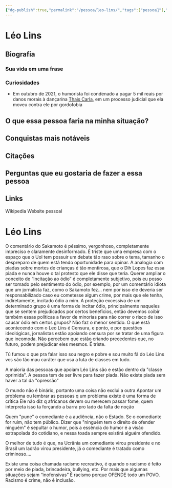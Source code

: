 ```yaml
---
{"dg-publish":true,"permalink":"/pessoa/leo-lins/","tags":["pessoa👤"],"updated":"2024-11-17T05:19:44.871-03:00"}
---
```


# Léo Lins

## Biografia

### Sua vida em uma frase


### Curiosidades
- Em outubro de 2021, o humorista foi condenado a pagar 5 mil reais por danos morais à dançarina [Thais Carla](https://www.wikiwand.com/pt/Thais_Carla "Thais Carla"), em um processo judicial que ela moveu contra ele por gordofobia

## O que essa pessoa faria na minha situação?


## Conquistas mais notáveis


## Citações


## Perguntas que eu gostaria de fazer a essa pessoa


## Links
Wikipedia
Website pessoal

# Léo Lins
O comentário do Sakamoto é péssimo, vergonhoso, completamente impreciso e claramente desinformado. É triste que uma empresa com o espaço que o Uol tem possuir um debate tão raso sobre o tema, tamanho o despreparo de quem está tendo oportunidade para opinar. A analogia com piadas sobre mortes de crianças é tão mentirosa, que o Dih Lopes faz essa piada e nunca houve o tal protesto que ele disse que teria. Querer ampliar o conceito de “incitação ao ódio” é completamente subjetivo, pois eu posso ser tomado pelo sentimento do ódio, por exemplo, por um comentário idiota que um jornalista faz, como o Sakamoto fez… nem por isso ele deveria ser responsabilizado caso eu cometesse algum crime, por mais que ele tenha, indiretamente, incitado ódio a mim. A proteção excessiva de um determinado grupo é uma forma de incitar ódio, principalmente naqueles que se sentem prejudicados por certos benefícios, então devemos coibir também essas políticas a favor de minorias para não correr o risco de isso causar ódio em certos grupos? Não faz o menor sentido. O que está acontecendo com o Leo Lins é Censura, e ponto, e por questões ideológicas, jornalistas estão apoiando censura por se tratar de uma figura que incomoda. Não percebem que estão criando precedentes que, no futuro, podem prejudicar eles mesmos. É triste.

Tú fumou o que pra falar isso sou negro e pobre e sou muito fã do Léo Lins vcs são tão mau caráter que usa a luta de classes em tudo.

A maioria das pessoas que apoiam Léo Lins são e estão dentro da "classe oprimida". A pessoa tem de ser livre para fazer piada. Não existe piada sem haver a tal da "opressão"

O mundo não é binário, portanto uma coisa não exclui a outra Apontar um problema ou lembrar as pessoas q um problema existe é uma forma de crítica Ele não diz q africanos devem ou merecem passar fome, quem interpreta isso ta forçando a barra pro lado da falta de noção


Quem "pune" o comediante é a audiência, não o Estado. Se o comediante for ruim, não tem público. Dizer que "ninguém tem o direito de ofender ninguém" é sepultar o humor, pois a essência do humor é a visão extrapolada do cotidiano, e nessa toada sempre existirá alguém ofendido.

O melhor de tudo é que, na Ucrânia um comediante virou presidente e no Brasil um ladrão virou presidente, já o comediante é tratado como criminoso....

Existe uma coisa chamada racismo recreativo, é quando o racismo é feito por meio de piada, brincadeira, bullying, etc. Por mais que algumas situações sejam “inofensivas” É racismo porque OFENDE todo um POVO. Racismo é crime, não é inclusão.